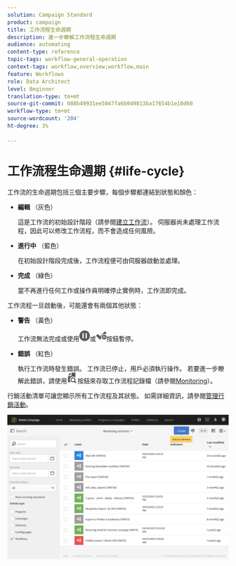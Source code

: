 ```yaml
---
solution: Campaign Standard
product: campaign
title: 工作流程生命週期
description: 進一步瞭解工作流程生命週期
audience: automating
content-type: reference
topic-tags: workflow-general-operation
context-tags: workflow,overview;workflow,main
feature: Workflows
role: Data Architect
level: Beginner
translation-type: tm+mt
source-git-commit: 088b49931ee5047fa6b949813ba17654b1e10d60
workflow-type: tm+mt
source-wordcount: '204'
ht-degree: 3%

---
```



# 工作流程生命週期 {#life-cycle}

工作流的生命週期包括三個主要步驟，每個步驟都連結到狀態和顏色：

* **編輯** （灰色）

   這是工作流的初始設計階段（請參閱[建立工作流](../../automating/using/building-a-workflow.md#creating-a-workflow)）。 伺服器尚未處理工作流程，因此可以修改工作流程，而不會造成任何風險。

* **進行中** （藍色）

   在初始設計階段完成後，工作流程便可由伺服器啟動並處理。

* **完成** （綠色）

   當不再進行任何工作或操作員明確停止實例時，工作流即完成。

工作流程一旦啟動後，可能還會有兩個其他狀態：

* **警告** （黃色）

   工作流無法完成或使用![](assets/pause_darkgrey-24px.png)或![](assets/check_pause_darkgrey-24px.png)按鈕暫停。

* **錯誤** （紅色）

   執行工作流時發生錯誤。 工作流已停止，用戶必須執行操作。 若要進一步瞭解此錯誤，請使用![](assets/printpreview_darkgrey-24px.png)按鈕來存取工作流程記錄檔（請參閱[Monitoring](../../automating/using/monitoring-workflow-execution.md)）。

行銷活動清單可讓您顯示所有工作流程及其狀態。 如需詳細資訊，請參閱[管理行銷活動](../../start/using/marketing-activities.md#about-marketing-activities)。

![](assets/wkf_execution_3.png)
